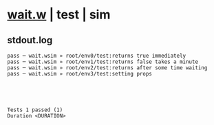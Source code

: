 # [wait.w](../../../../../../examples/tests/sdk_tests/util/wait.w) | test | sim

## stdout.log
```log
pass ─ wait.wsim » root/env0/test:returns true immediately       
pass ─ wait.wsim » root/env1/test:returns false takes a minute   
pass ─ wait.wsim » root/env2/test:returns after some time waiting
pass ─ wait.wsim » root/env3/test:setting props                  
 




Tests 1 passed (1) 
Duration <DURATION>

```

